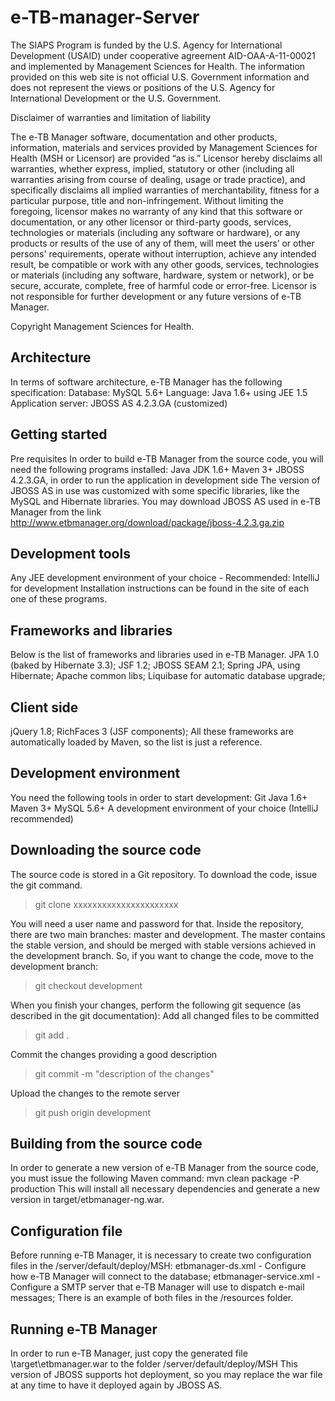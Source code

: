 # e-TB-manager-Server

The SIAPS Program is funded by the U.S. Agency for International Development (USAID) under cooperative agreement AID-OAA-A-11-00021 and implemented by Management Sciences for Health. The information provided on this web site is not official U.S. Government information and does not represent the views or positions of the U.S. Agency for International Development or the U.S. Government. 

Disclaimer of warranties and limitation of liability

The e-TB Manager software, documentation and other products, information, materials and services provided by Management Sciences for Health (MSH or Licensor) are provided “as is.” Licensor hereby disclaims all warranties, whether express, implied, statutory or other (including all warranties arising from course of dealing, usage or trade practice), and specifically disclaims all implied warranties of merchantability, fitness for a particular purpose, title and non-infringement. Without limiting the foregoing, licensor makes no warranty of any kind that this software or documentation, or any other licensor or third-party goods, services, technologies or materials (including any software or hardware), or any products or results of the use of any of them, will meet the users’ or other persons' requirements, operate without interruption, achieve any intended result, be compatible or work with any other goods, services, technologies or materials (including any software, hardware, system or network), or be secure, accurate, complete, free of harmful code or error-free. Licensor is not responsible for further development or any future versions of e-TB Manager.

Copyright Management Sciences for Health.

## Architecture
In terms of software architecture, e-TB Manager has the following specification:
Database: MySQL 5.6+
Language: Java 1.6+ using JEE 1.5
Application server: JBOSS AS 4.2.3.GA (customized)

## Getting started
Pre requisites
In order to build e-TB Manager from the source code, you will need the following programs installed:
Java JDK 1.6+
Maven 3+
JBOSS 4.2.3.GA, in order to run the application in development side
The version of JBOSS AS in use was customized with some specific libraries, like the MySQL and Hibernate libraries. You may download JBOSS AS used in e-TB Manager from the link http://www.etbmanager.org/download/package/jboss-4.2.3.ga.zip

## Development tools
Any JEE development environment of your choice - Recommended: IntelliJ for development
Installation instructions can be found in the site of each one of these programs.

## Frameworks and libraries
Below is the list of frameworks and libraries used in e-TB Manager.
JPA 1.0 (baked by Hibernate 3.3);
JSF 1.2;
JBOSS SEAM 2.1;
Spring JPA, using Hibernate;
Apache common libs;
Liquibase for automatic database upgrade;

## Client side
jQuery 1.8;
RichFaces 3 (JSF components);
All these frameworks are automatically loaded by Maven, so the list is just a reference.

## Development environment
You need the following tools in order to start development:
Git
Java 1.6+
Maven 3+
MySQL 5.6+
A development environment of your choice (IntelliJ recommended)

## Downloading the source code
The source code is stored in a Git repository.
To download the code, issue the git command.
> git clone xxxxxxxxxxxxxxxxxxxxxx

You will need a user name and password for that.
Inside the repository, there are two main branches: master and development. The master contains the stable version, and should be merged with stable versions achieved in the development branch. So, if you want to change the code, move to the development branch:
> git checkout development

When you finish your changes, perform the following git sequence (as described in the git documentation):
Add all changed files to be committed

> git add .

Commit the changes providing a good description

> git commit -m "description of the changes"

Upload the changes to the remote server

> git push origin development

## Building from the source code
In order to generate a new version of e-TB Manager from the source code, you must issue the following Maven command:
mvn clean package -P production
This will install all necessary dependencies and generate a new version in target/etbmanager-ng.war.

## Configuration file
Before running e-TB Manager, it is necessary to create two configuration files in the <jboss>/server/default/deploy/MSH:
etbmanager-ds.xml - Configure how e-TB Manager will connect to the database;
etbmanager-service.xml - Configure a SMTP server that e-TB Manager will use to dispatch e-mail messages;
There is an example of both files in the /resources folder.

## Running e-TB Manager
In order to run e-TB Manager, just copy the generated file \target\etbmanager.war to the folder
<jboos>/server/default/deploy/MSH
This version of JBOSS supports hot deployment, so you may replace the war file at any time to have it deployed again by JBOSS AS.
